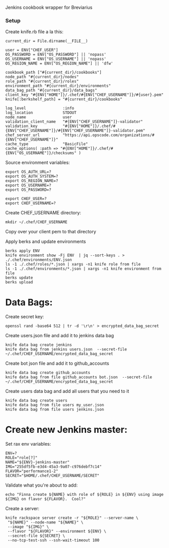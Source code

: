 Jenkins cookbook wrapper for Breviarius

### Setup

Create knife.rb file a la this:

```
current_dir = File.dirname(__FILE__)

user = ENV["CHEF_USER"]
OS_PASSWORD = ENV["OS_PASSWORD"] || 'nopass'
OS_USERNAME = ENV["OS_USERNAME"] || 'nopass'
OS_REGION_NAME = ENV["OS_REGION_NAME"] || 'dfw'

cookbook_path ["#{current_dir}/cookbooks"]
node_path "#{current_dir}/nodes"
role_path "#{current_dir}/roles"
environment_path "#{current_dir}/environments"
data_bag_path "#{current_dir}/data_bags"
client_key "#{ENV["HOME"]}/.chef/#{ENV["CHEF_USERNAME"]}/#{user}.pem"
knife[:berkshelf_path] = "#{current_dir}/cookbooks"

log_level                :info
log_location             STDOUT
node_name                user
validation_client_name   "#{ENV["CHEF_USERNAME"]}-validator"
validation_key           "#{ENV["HOME"]}/.chef/#{ENV["CHEF_USERNAME"]}/#{ENV["CHEF_USERNAME"]}-validator.pem"
chef_server_url          "https://api.opscode.com/organizations/#{ENV["CHEF_USERNAME"]}"
cache_type               "BasicFile"
cache_options( :path => "#{ENV["HOME"]}/.chef/#{ENV["OS_USERNAME"]}/checksums" )
```

Source environment variables:

```
export OS_AUTH_URL=?
export OS_AUTH_SYSTEM=?
export OS_REGION_NAME=?
export OS_USERNAME=?
export OS_PASSWORD=?

export CHEF_USER=?
export CHEF_USERNAME=?
```

Create CHEF_USERNAME directory:

```
mkdir ~/.chef/CHEF_USERNAME
```

Copy over your client pem to that directory

Apply berks and update environments

```
berks apply ENV
knife environment show -Fj ENV  | jq --sort-keys . > ./.chef/environments/ENV.json
ls -1 ./.chef/roles/*.json | xargs -n1 knife role from file
ls -1 ./.chef/environments/*.json | xargs -n1 knife environment from file
berks update
berks upload
```

Data Bags:
==========

Create secret key:

```
openssl rand -base64 512 | tr -d '\r\n' > encrypted_data_bag_secret
```

Create users.json file and add it to jenkins data bag

```
knife data bag create jenkins
knife data bag from jenkins users.json  --secret-file ~/.chef/CHEF_USERNAME/encrypted_data_bag_secret
```

Create bot json file and add it to github_accounts

```
knife data bag create github_accounts
knife data bag from file github_accounts bot.json  --secret-file ~/.chef/CHEF_USERNAME/encrypted_data_bag_secret 
```

Create users data bag and add all users that you need to it

```
knife data bag create users
knife data bag from file users my_user.json 
knife data bag from file users jenkins.json 
```

Create new Jenkins master:
=========================

Set rax env variables:

```
ENV=?
ROLE="role[?]"
NAME="${ENV}-jenkins-master"
IMG="255df5fb-e3d4-45a3-9a07-c976debf7c14"
FLAVOR="performance1-2"
SECRET="$HOME/.chef/CHEF_USERNAME/SECRET"
```

Validate what you're about to add:

```
echo "Finna create ${NAME} with role of ${ROLE} in ${ENV} using image ${IMG} on flavor ${FLAVOR}.  Cool?"
```

Create a server:

```
knife rackspace server create -r "${ROLE}" --server-name \
 "${NAME}" --node-name "${NAME}" \
 --image "${IMG}" \
 --flavor "${FLAVOR}" --environment ${ENV} \
 --secret-file ${SECRET} \
 --no-tcp-test-ssh --ssh-wait-timeout 100 
```

